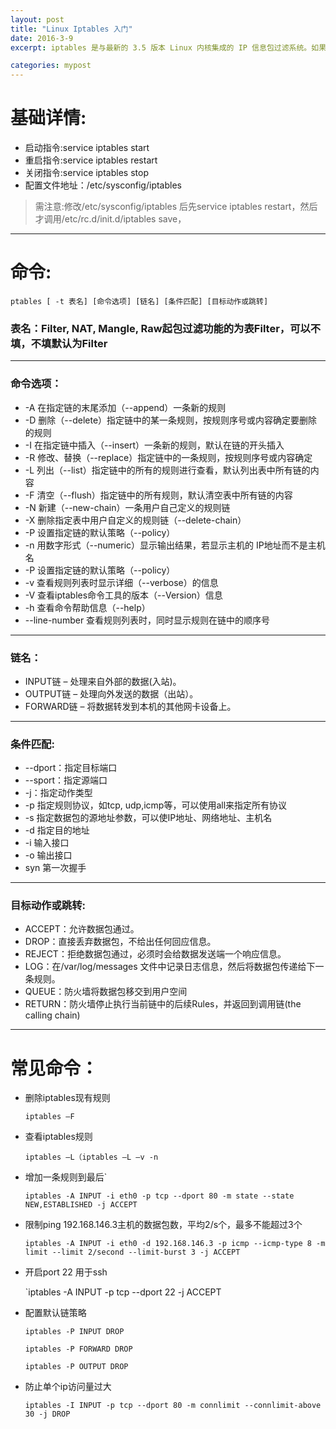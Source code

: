 ```yaml
---
layout: post
title: "Linux Iptables 入门"
date: 2016-3-9
excerpt: iptables 是与最新的 3.5 版本 Linux 内核集成的 IP 信息包过滤系统。如果 Linux 系统连接到因特网或 LAN、服务器或连接 LAN 和因特网的代理服务器， 则该系统有利于在 Linux 系统上更好地控制 IP 信息包过滤和防火墙配置。

categories: mypost
---
```


# 基础详情:

- 启动指令:service iptables start
- 重启指令:service iptables restart
- 关闭指令:service iptables stop
- 配置文件地址：/etc/sysconfig/iptables

> 需注意:修改/etc/sysconfig/iptables 后先service iptables restart，然后才调用/etc/rc.d/init.d/iptables save，

---

# 命令:

    ptables [ -t 表名] [命令选项] [链名] [条件匹配] [目标动作或跳转]


### 表名：Filter, NAT, Mangle, Raw起包过滤功能的为表Filter，可以不填，不填默认为Filter

---

### 命令选项：

- -A 在指定链的末尾添加（--append）一条新的规则
- -D	删除（--delete）指定链中的某一条规则，按规则序号或内容确定要删除的规则
- -I	在指定链中插入（--insert）一条新的规则，默认在链的开头插入
- -R	修改、替换（--replace）指定链中的一条规则，按规则序号或内容确定
- -L	列出（--list）指定链中的所有的规则进行查看，默认列出表中所有链的内容
- -F	清空（--flush）指定链中的所有规则，默认清空表中所有链的内容
- -N	新建（--new-chain）一条用户自己定义的规则链
- -X	删除指定表中用户自定义的规则链（--delete-chain）
- -P	设置指定链的默认策略（--policy）
- -n	用数字形式（--numeric）显示输出结果，若显示主机的 IP地址而不是主机名
- -P	设置指定链的默认策略（--policy）
- -v	查看规则列表时显示详细（--verbose）的信息
- -V	查看iptables命令工具的版本（--Version）信息
- -h	查看命令帮助信息（--help）
- --line-number	查看规则列表时，同时显示规则在链中的顺序号

---

### 链名：

- INPUT链 – 处理来自外部的数据(入站)。
- OUTPUT链 – 处理向外发送的数据（出站）。
- FORWARD链 – 将数据转发到本机的其他网卡设备上。

---

### 条件匹配:

- --dport：指定目标端口
- --sport：指定源端口
- -j：指定动作类型
- -p    指定规则协议，如tcp, udp,icmp等，可以使用all来指定所有协议
- -s	指定数据包的源地址参数，可以使IP地址、网络地址、主机名
- -d	指定目的地址
- -i	输入接口
- -o	输出接口
- syn   第一次握手

---

### 目标动作或跳转:

- ACCEPT：允许数据包通过。
- DROP：直接丢弃数据包，不给出任何回应信息。
- REJECT：拒绝数据包通过，必须时会给数据发送端一个响应信息。
- LOG：在/var/log/messages 文件中记录日志信息，然后将数据包传递给下一条规则。
- QUEUE：防火墙将数据包移交到用户空间
- RETURN：防火墙停止执行当前链中的后续Rules，并返回到调用链(the calling chain)

---

# 常见命令：

- 删除iptables现有规则

    `iptables –F`
- 查看iptables规则

    `iptables –L（iptables –L –v -n`

- 增加一条规则到最后`

    `iptables -A INPUT -i eth0 -p tcp --dport 80 -m state --state NEW,ESTABLISHED -j ACCEPT`


- 限制ping 192.168.146.3主机的数据包数，平均2/s个，最多不能超过3个

    `iptables -A INPUT -i eth0 -d 192.168.146.3 -p icmp --icmp-type 8 -m limit --limit 2/second --limit-burst 3 -j ACCEPT`
- 开启port 22 用于ssh

    `iptables -A INPUT -p tcp --dport 22 -j ACCEPT
- 配置默认链策略

    `iptables -P INPUT DROP `

    `iptables -P FORWARD DROP `

    `iptables -P OUTPUT DROP `

- 防止单个ip访问量过大

    `iptables -I INPUT -p tcp --dport 80 -m connlimit --connlimit-above 30 -j DROP`

